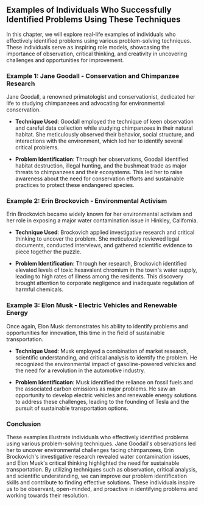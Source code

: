 Examples of Individuals Who Successfully Identified Problems Using These Techniques
-----------------------------------------------------------------------------------------------

In this chapter, we will explore real-life examples of individuals who effectively identified problems using various problem-solving techniques. These individuals serve as inspiring role models, showcasing the importance of observation, critical thinking, and creativity in uncovering challenges and opportunities for improvement.

### Example 1: Jane Goodall - Conservation and Chimpanzee Research

Jane Goodall, a renowned primatologist and conservationist, dedicated her life to studying chimpanzees and advocating for environmental conservation.

* **Technique Used**: Goodall employed the technique of keen observation and careful data collection while studying chimpanzees in their natural habitat. She meticulously observed their behavior, social structure, and interactions with the environment, which led her to identify several critical problems.

* **Problem Identification**: Through her observations, Goodall identified habitat destruction, illegal hunting, and the bushmeat trade as major threats to chimpanzees and their ecosystems. This led her to raise awareness about the need for conservation efforts and sustainable practices to protect these endangered species.

### Example 2: Erin Brockovich - Environmental Activism

Erin Brockovich became widely known for her environmental activism and her role in exposing a major water contamination issue in Hinkley, California.

* **Technique Used**: Brockovich applied investigative research and critical thinking to uncover the problem. She meticulously reviewed legal documents, conducted interviews, and gathered scientific evidence to piece together the puzzle.

* **Problem Identification**: Through her research, Brockovich identified elevated levels of toxic hexavalent chromium in the town's water supply, leading to high rates of illness among the residents. This discovery brought attention to corporate negligence and inadequate regulation of harmful chemicals.

### Example 3: Elon Musk - Electric Vehicles and Renewable Energy

Once again, Elon Musk demonstrates his ability to identify problems and opportunities for innovation, this time in the field of sustainable transportation.

* **Technique Used**: Musk employed a combination of market research, scientific understanding, and critical analysis to identify the problem. He recognized the environmental impact of gasoline-powered vehicles and the need for a revolution in the automotive industry.

* **Problem Identification**: Musk identified the reliance on fossil fuels and the associated carbon emissions as major problems. He saw an opportunity to develop electric vehicles and renewable energy solutions to address these challenges, leading to the founding of Tesla and the pursuit of sustainable transportation options.

### Conclusion

These examples illustrate individuals who effectively identified problems using various problem-solving techniques. Jane Goodall's observations led her to uncover environmental challenges facing chimpanzees, Erin Brockovich's investigative research revealed water contamination issues, and Elon Musk's critical thinking highlighted the need for sustainable transportation. By utilizing techniques such as observation, critical analysis, and scientific understanding, we can improve our problem identification skills and contribute to finding effective solutions. These individuals inspire us to be observant, open-minded, and proactive in identifying problems and working towards their resolution.
